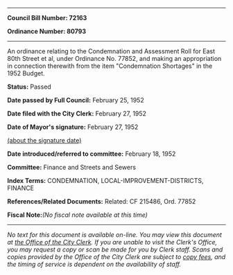 

********

**Council Bill Number: 72163**
   
**Ordinance Number: 80793**
********

 An ordinance relating to the Condemnation and Assessment Roll for East 80th Street et al, under Ordinance No. 77852, and making an appropriation in connection therewith from the item "Condemnation Shortages" in the 1952 Budget.

**Status:** Passed
   
**Date passed by Full Council:** February 25, 1952
   
**Date filed with the City Clerk:** February 27, 1952
   
**Date of Mayor's signature:** February 27, 1952
   
[(about the signature date)](/~public/approvaldate.htm)
   
   
   
**Date introduced/referred to committee:** February 18, 1952
   
**Committee:** Finance and Streets and Sewers
   
   
**Index Terms:** CONDEMNATION, LOCAL-IMPROVEMENT-DISTRICTS, FINANCE

**References/Related Documents:** Related: CF 215486, Ord. 77852

**Fiscal Note:**_(No fiscal note available at this time)_
********

_No text for this document is available on-line. You may view this document at [the Office of the City Clerk](http://www.seattle.gov/leg/clerk/contactUs.htm). If you are unable to visit the Clerk's Office, you may request a copy or scan be made for you by Clerk staff. Scans and copies provided by the Office of the City Clerk are subject to [copy fees](http://clerk.seattle.gov/~public/clerkfees.htm), and the timing of service is dependent on the availability of staff._

